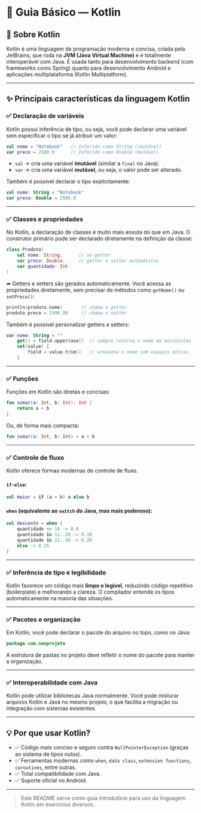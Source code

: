 # 📘 Guia Básico — Kotlin

## 🚀 Sobre Kotlin

Kotlin é uma linguagem de programação moderna e concisa, criada pela JetBrains, que roda na **JVM (Java Virtual Machine)** e é totalmente interoperável com Java. É usada tanto para desenvolvimento backend (com frameworks como Spring) quanto para desenvolvimento Android e aplicações multiplataforma (Kotlin Multiplatform).

---

## ✨ Principais características da linguagem Kotlin

### ✅ Declaração de variáveis

Kotlin possui inferência de tipo, ou seja, você pode declarar uma variável sem especificar o tipo se já atribuir um valor:

```kotlin
val nome = "Notebook"   // Inferido como String (imutável)
var preco = 2500.0      // Inferido como Double (mutável)
```

* `val` → cria uma variável **imutável** (similar a `final` no Java).
* `var` → cria uma variável **mutável**, ou seja, o valor pode ser alterado.

Também é possível declarar o tipo explicitamente:

```kotlin
val nome: String = "Notebook"
var preco: Double = 2500.0
```

---

### ✅ Classes e propriedades

No Kotlin, a declaração de classes é muito mais enxuta do que em Java. O construtor primário pode ser declarado diretamente na definição da classe:

```kotlin
class Produto(
    val nome: String,      // só getter
    var preco: Double,     // getter e setter automáticos
    var quantidade: Int
)
```

➡ Getters e setters são gerados automaticamente. Você acessa as propriedades diretamente, sem precisar de métodos como `getNome()` ou `setPreco()`:

```kotlin
println(produto.nome)       // chama o getter
produto.preco = 1999.99     // chama o setter
```

Também é possível personalizar getters e setters:

```kotlin
var nome: String = ""
    get() = field.uppercase()  // sempre retorna o nome em maiúsculas
    set(value) {
        field = value.trim()   // armazena o nome sem espaços extras
    }
```

---

### ✅ Funções

Funções em Kotlin são diretas e concisas:

```kotlin
fun somar(a: Int, b: Int): Int {
    return a + b
}
```

Ou, de forma mais compacta:

```kotlin
fun somar(a: Int, b: Int) = a + b
```

---

### ✅ Controle de fluxo

Kotlin oferece formas modernas de controle de fluxo.

#### `if-else`:

```kotlin
val maior = if (a > b) a else b
```

#### `when` (equivalente ao `switch` do Java, mas mais poderoso):

```kotlin
val desconto = when {
    quantidade <= 10 -> 0.0
    quantidade in 11..20 -> 0.10
    quantidade in 21..50 -> 0.20
    else -> 0.25
}
```

---

### ✅ Inferência de tipo e legibilidade

Kotlin favorece um código mais **limpo e legível**, reduzindo código repetitivo (boilerplate) e melhorando a clareza. O compilador entende os tipos automaticamente na maioria das situações.

---

### ✅ Pacotes e organização

Em Kotlin, você pode declarar o pacote do arquivo no topo, como no Java:

```kotlin
package com.seuprojeto
```

A estrutura de pastas no projeto deve refletir o nome do pacote para manter a organização.

---

### ✅ Interoperabilidade com Java

Kotlin pode utilizar bibliotecas Java normalmente. Você pode misturar arquivos Kotlin e Java no mesmo projeto, o que facilita a migração ou integração com sistemas existentes.

---

## 💡 Por que usar Kotlin?

* ✅ Código mais conciso e seguro contra `NullPointerException` (graças ao sistema de tipos nulos).
* ✅ Ferramentas modernas como `when`, `data class`, `extension functions`, `coroutines`, entre outras.
* ✅ Total compatibilidade com Java.
* ✅ Suporte oficial no Android.

---

> Este README serve como guia introdutório para uso da linguagem Kotlin em exercícios diversos.
